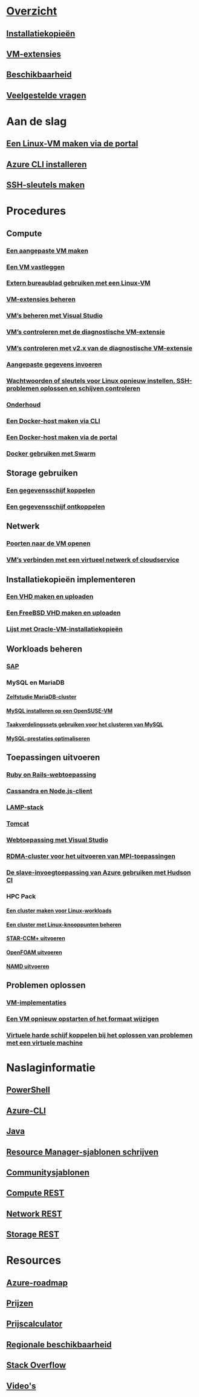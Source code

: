 # [Overzicht](../overview.md)
## [Installatiekopieën](about-images.md)
## [VM-extensies](agents-and-extensions.md)
## [Beschikbaarheid](configure-availability.md)
## [Veelgestelde vragen](faq.md)

# Aan de slag
## [Een Linux-VM maken via de portal](createportal.md)
## [Azure CLI installeren](../../../cli-install-nodejs.md)
## [SSH-sleutels maken](../mac-create-ssh-keys.md)

# Procedures
## Compute
### [Een aangepaste VM maken](create-custom.md)
### [Een VM vastleggen](capture-image.md)
### [Extern bureaublad gebruiken met een Linux-VM](remote-desktop.md)
### [VM-extensies beheren](manage-extensions.md)
### [VM’s beheren met Visual Studio](manage-visual-studio.md)
### [VM’s controleren met de diagnostische VM-extensie](../diagnostic-extension.md)
### [VM’s controleren met v2.x van de diagnostische VM-extensie](diagnostic-extension-v2.md)
### [Aangepaste gegevens invoeren](inject-custom-data.md)
### [Wachtwoorden of sleutels voor Linux opnieuw instellen, SSH-problemen oplossen en schijven controleren](reset-access.md)
### [Onderhoud](planned-maintenance-schedule.md)
### [Een Docker-host maken via CLI](cli-use-docker.md)
### [Een Docker-host maken via de portal](portal-use-docker.md)
### [Docker gebruiken met Swarm](../../virtual-machines-linux-docker-swarm.md)

## Storage gebruiken
### [Een gegevensschijf koppelen](attach-disk.md)
### [Een gegevensschijf ontkoppelen](detach-disk.md)

## Netwerk
### [Poorten naar de VM openen](setup-endpoints.md)
### [VM’s verbinden met een virtueel netwerk of cloudservice](connect-vms.md)

## Installatiekopieën implementeren
### [Een VHD maken en uploaden](create-upload-vhd.md)
### [Een FreeBSD VHD maken en uploaden](freebsd-create-upload-vhd.md)
### [Lijst met Oracle-VM-installatiekopieën](oracle-images.md)

## Workloads beheren
### [SAP](sap-get-started.md)
### MySQL en MariaDB
#### [Zelfstudie MariaDB-cluster](mariadb-mysql-cluster.md)
#### [MySQL installeren op een OpenSUSE-VM](mysql-on-opensuse.md)
#### [Taakverdelingssets gebruiken voor het clusteren van MySQL](mysql-cluster.md)
#### [MySQL-prestaties optimaliseren](optimize-mysql.md)

## Toepassingen uitvoeren
### [Ruby on Rails-webtoepassing](virtual-machines-linux-classic-ruby-rails-web-app.md)
### [Cassandra en Node.js-client](cassandra-nodejs.md)
### [LAMP-stack](lamp-script.md)
### [Tomcat](setup-tomcat.md)
### [Webtoepassing met Visual Studio](web-app-visual-studio.md)
### [RDMA-cluster voor het uitvoeren van MPI-toepassingen](rdma-cluster.md)
### [De slave-invoegtoepassing van Azure gebruiken met Hudson CI](../../virtual-machines-azure-slave-plugin-for-hudson.md)
### HPC Pack
#### [Een cluster maken voor Linux-workloads](hpcpack-cluster-powershell-script.md)
#### [Een cluster met Linux-knooppunten beheren](hpcpack-cluster.md)
#### [STAR-CCM+ uitvoeren](hpcpack-cluster-starccm.md)
#### [OpenFOAM uitvoeren](hpcpack-cluster-openfoam.md)
#### [NAMD uitvoeren](hpcpack-cluster-namd.md)

## Problemen oplossen
### [VM-implementaties](troubleshoot-deployment-new-vm.md)
### [Een VM opnieuw opstarten of het formaat wijzigen](restart-resize-error-troubleshooting.md)
### [Virtuele harde schijf koppelen bij het oplossen van problemen met een virtuele machine](troubleshoot-recovery-disks-portal.md)

# Naslaginformatie
## [PowerShell](/powershell/azure/overview)
## [Azure-CLI](/cli/azure/vm)
## [Java](/java/api)
## [Resource Manager-sjablonen schrijven](../../../azure-resource-manager/resource-group-authoring-templates.md?toc=%2fazure%2fvirtual-machines%2flinux%2ftoc.json)
## [Communitysjablonen](https://azure.microsoft.com/documentation/templates)
## [Compute REST](/rest/api/compute)
## [Network REST](/rest/api)
## [Storage REST](/rest/api/storageservices)


# Resources
## [Azure-roadmap](https://azure.microsoft.com/roadmap/?category=compute)
## [Prijzen](https://azure.microsoft.com/pricing/details/virtual-machines/#Linux)
## [Prijscalculator](https://azure.microsoft.com/pricing/calculator/)
## [Regionale beschikbaarheid](https://azure.microsoft.com/regions/services)
## [Stack Overflow](http://stackoverflow.com/questions/tagged/azure-virtual-machine)
## [Video's](https://azure.microsoft.com/documentation/videos/index/?services=virtual-machines)
